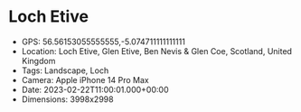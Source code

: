 # Loch Etive

- GPS: 56.56153055555555,-5.074711111111111
- Location: Loch Etive, Glen Etive, Ben Nevis & Glen Coe, Scotland, United Kingdom
- Tags: Landscape, Loch
- Camera: Apple iPhone 14 Pro Max
- Date: 2023-02-22T11:00:01.000+00:00
- Dimensions: 3998x2998
